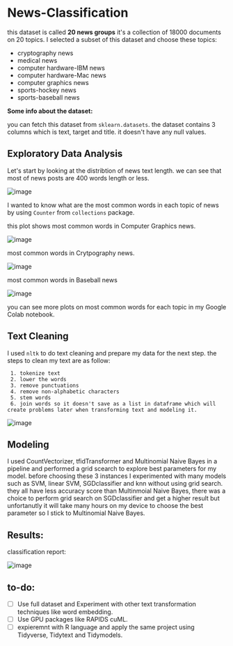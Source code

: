 # News-Classification

this dataset is called **20 news groups** it's a collection of 18000 documents on 20 topics.
I selected a subset of this dataset and choose these topics:
  - cryptography news
  - medical news
  - computer hardware-IBM news
  - computer hardware-Mac news
  - computer graphics news
  - sports-hockey news
  - sports-baseball news

**Some info about the dataset:**

you can fetch this dataset from `sklearn.datasets`. the dataset contains 3 columns which is text, target and title.
it doesn't have any null values.

## Exploratory Data Analysis
 Let's start by looking at the distribtion of news text length.
 we can see that most of news posts are 400 words length or less.
 
 ![image](https://github.com/Mashael0x/News-Classification/blob/main/text%20distribtuion%20(5).png)

 I wanted to know what are the most common words in each topic of news by using `Counter` from `collections` package.
 
 this plot shows most common words in Computer Graphics news.
 
 ![image](https://github.com/Mashael0x/News-Classification/blob/main/word%20frequency_Graphics_News.png)
 
 most common words in Crytpography news.
 
 ![image](https://github.com/Mashael0x/News-Classification/blob/main/word%20frequency_Cryptography_News.png)
 
 most common words in Baseball news
 
 ![image](https://github.com/Mashael0x/News-Classification/blob/main/word%20frequency_Baseball_News.png)
 
 you can see more plots on most common words for each topic in my Google Colab notebook.

## Text Cleaning

I used `nltk` to do text cleaning and prepare my data for the next step. 
the steps to clean my text are as follow:

     1. tokenize text
     2. lower the words
     3. remove punctuations
     4. remove non-alphabetic characters
     5. stem words
     6. join words so it doesn't save as a list in dataframe which will create problems later when transforming text and modeling it.
  ![image](https://github.com/Mashael0x/News-Classification/blob/main/text_clean_function.png)
     

## Modeling 
  I used CountVectorizer, tfidTransformer and Multinomial Naive Bayes in a pipeline and performed a grid scearch to explore best parameters for my model.
  before choosing these 3 instances I experimented with many models such as SVM, linear SVM, SGDclassifier and knn without using grid search. they all have less accuracy score     than Multinmoial Naive Bayes, there was a choice to perform grid search on SGDclassifier and get a higher result but unfortanutly it will take many hours on my device
  to choose the best parameter so I stick to Multinomial Naive Bayes.
  
## Results:
classification report:

![image](https://github.com/Mashael0x/News-Classification/blob/main/classification_report.png)

## to-do:
 - [ ] Use full dataset and Experiment with other text transformation techniques like word embedding.
 - [ ] Use GPU packages like RAPIDS cuML.
 - [ ] expieremnt with R language and apply the same project using Tidyverse, Tidytext and Tidymodels.
